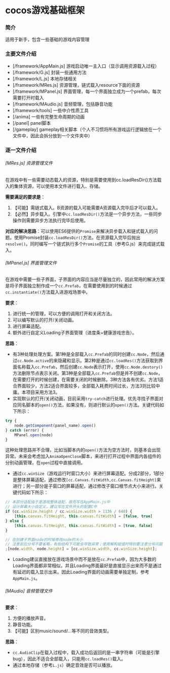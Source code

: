 # cocos游戏基础框架

### 简介
适用于新手，包含一些基础的游戏内容管理

### 主要文件介绍
- [/framework/AppMain.js] 游戏启动唯一主入口（显示调用资源载入过程）
- [/framework/G.js] 封装一些通用方法
- [/framework/L.js] 本地存储相关
- [/framework/MRes.js] 资源管理，链式载入resource下面的资源
- [/framework/MPanel.js] 界面管理，每一个界面独立成为一个prefab，每次需要打开时载入
- [/framework/MAudio.js] 音频管理，包括静音功能
- [/framework/tools] 一些中介性质工具
- [/anima] 一些有完整生命周期的动画
- [/panel] panel脚本
- [/gameplay] gameplay相关脚本（个人不习惯将所有游戏运行逻辑放在一个文件中，因此会拆分放到一个文件夹中）

### 逐一文件介绍

###### [MRes.js] 资源管理文件
在游戏中有一些需要动态载入的资源，特别是需要使用到cc.loadResDir()方法载入的集体资源，可以使用本文件进行载入、存储。

**需要满足的要求是**：
1. 【可能】需链式载入。B资源的载入可能需要A资源载入完毕后才可以载入。
2. 【必然】异步载入。引擎中`cc.loadResDir()`方法是一个异步方法，一些同步操作则需要异步方法执行完毕后使用。

**对应的解决思路**：可以使用ES6提供的`Promise`来解决异步载入和链式载入的问题。使用Promise封装`cc.loadResDir()`方法，在资源载入完毕后抛出`resolve()`。同时编写一个链式执行多个`Promise`的工具（参考G.js）来完成链式载入。

###### [MPanel.js] 界面管理文件
在游戏中需要一些子界面，子界面的内容应当是尽量独立的，因此常用的解决方案是将子界面独立制作成一个`cc.Prefab`，在需要使用到的时候通过`cc.instantiate()`方法载入进游戏场景中。

**要求**：
1. 进行统一的管理，可以方便的调用打开和关闭方法。
2. 可以编写默认的打开/关闭动画。
3. 进行屏幕适配。
4. 额外进行自定义Loading子界面管理（进度条+健康游戏忠告）。

**思路**：
* 有3种处理处理方案。第1种是全部载入`cc.Prefab`的同时创建`cc.Node`，然后通过`cc.Node.active`的来隐藏和显示。第2种是通过`cc.loadRes()`方法获取到界面名称载入`cc.Prefab`，然后创建`cc.Node`表示打开，使用`cc.Node.destory()`方法删除节点表示关闭。第3种是全部载入`cc.Prefab`但是并不创建`cc.Node`，在需要打开的时候创建，在需要关闭的时候删除。3种方法各有优劣。方法1适合界面较少，方法2适合界面较多，全部载入耗费时间过长，方法3则比较中庸。本项目采用方法3。
* 实现默认的打开/关闭动画，目前采用`try-catch`进行处理。优先寻找子界面对应同名脚本的`open()`方法，如果没有，则进行默认的`open()`方法。关键代码如下所示：
```javascript
try {
    node.getComponent(panel_name).open()
} catch (error) {
    MPanel.open(node)
}
```
这种处理思路并不合理，比如当脚本内的`open()`方法为空方法时，则基本会出现异常。未来会考虑加入`AnimaOpenClose`脚本，来进行打开过程中界面内各组件的分别动画管理，在`open`过程中直接调用。
* 通过`cc.winSize`（游戏运行时窗口大小）来进行屏幕适配。分成2部分，1部分是整体屏幕适配，通过修改`[cc.Canvas.fitWidth,cc.Canvas.fitHeight]`来进行；另一部分是子窗口的屏幕适配，通过修改子窗口根节点大小来进行。关键代码如下所示：
```javascript
// 本部分适配由于是游戏整体适配，故而写在AppMain.js中
// 设计屏幕大小自定义，建议写在文件开头的配置C中
if (cc.winSize.height / cc.winSize.width > 1136 / 640) {
    [this.canvas.fitHeight, this.canvas.fitWidth] = [false, true]
} else {
    [this.canvas.fitHeight, this.canvas.fitWidth] = [true, false]
}
```
```javascript
// 在创建子界面node的时候修改node的大小
// 注意前后分号不要省略，有些结构下可能会导致异常；使用解构赋值时特别要注意分号问题
;[node.width, node.height] = [cc.winSize.width, cc.winSize.height];
```
* Loading建议直接放在游戏场景中而不是放在`cc.Prefab`中，因为大多数的Loading界面都非常相似，并且Loading界面最好是直接显示出来而不是通过有延迟的载入显示出来。因此Loading界面的动画需要单独定制，参考`AppMain.js`。

###### [MAudio] 音频管理文件
**要求**：
1. 方便的播放声音。
2. 静音功能。
3. 【可能】区别music/sound/...等不同的音效类型。

**思路**：
* `cc.AudioClip`在载入过程中，载入成功后返回的是一串字符串（可能是引擎bug），因此不适合全部载入，只能用`cc.loadRes()`载入。
* 通过本地存储（参考`L.js`）确定音效是否可以播放。